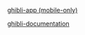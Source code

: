 
[ghibli-app (mobile-only)](http://ghibli-guide.surge.sh/)

[ghibli-documentation](ghibli-doc/README.md)